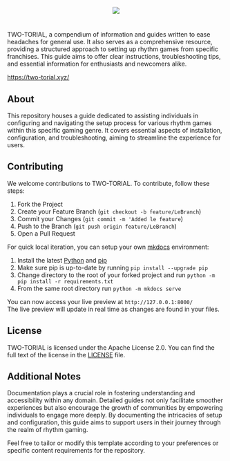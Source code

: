 <p align="center">
  <img src="https://github.com/yxrei/two-torial/blob/master/docs/img/logo/github-banner.png?raw=true">
</p>

#

TWO-TORIAL, a compendium of information and guides written to ease headaches for general use. It also serves as a comprehensive resource, providing a structured approach to setting up rhythm games from specific franchises. This guide aims to offer clear instructions, troubleshooting tips, and essential information for enthusiasts and newcomers alike.

https://two-torial.xyz/



## About
This repository houses a guide dedicated to assisting individuals in configuring and navigating the setup process for various rhythm games within this specific gaming genre. It covers essential aspects of installation, configuration, and troubleshooting, aiming to streamline the experience for users.


## Contributing

We welcome contributions to TWO-TORIAL. To contribute, follow these steps:

1. Fork the Project
2. Create your Feature Branch (`git checkout -b feature/LeBranch`)
3. Commit your Changes (`git commit -m 'Added le feature`)
4. Push to the Branch (`git push origin feature/LeBranch`)
5. Open a Pull Request

For quick local iteration, you can setup your own [mkdocs](https://www.mkdocs.org/user-guide/installation/) environment:

1. Install the latest [Python](https://www.python.org/) and [pip](https://pip.readthedocs.io/en/stable/installing/)
2. Make sure pip is up-to-date by running `pip install --upgrade pip`
3. Change directory to the root of your forked project and run `python -m pip install -r requirements.txt`
4. From the same root directory run `python -m mkdocs serve`

You can now access your live preview at `http://127.0.0.1:8000/`  
The live preview will update in real time as changes are found in your files.

## License

TWO-TORIAL is licensed under the Apache License 2.0. You can find the full text of the license in the [LICENSE](LICENSE) file.


## Additional Notes

Documentation plays a crucial role in fostering understanding and accessibility within any domain. Detailed guides not only facilitate smoother experiences but also encourage the growth of communities by empowering individuals to engage more deeply. By documenting the intricacies of setup and configuration, this guide aims to support users in their journey through the realm of rhythm gaming.

Feel free to tailor or modify this template according to your preferences or specific content requirements for the repository.
